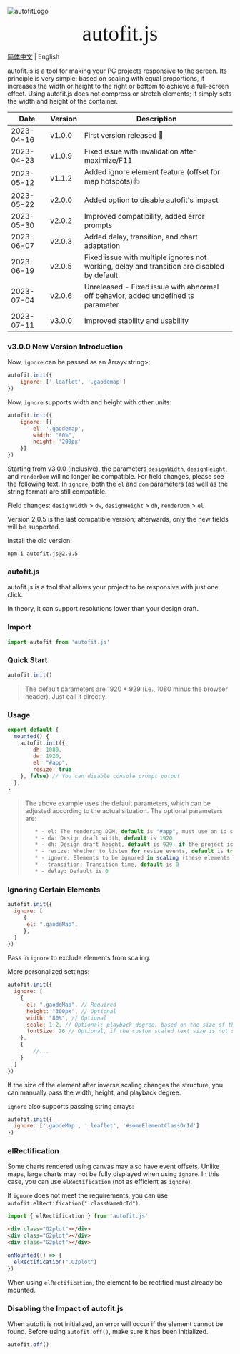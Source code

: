 ![autofitLogo](https://raw.githubusercontent.com/995231030/autofit.js/master/autofit.png)

<center><font face="黑体" size=26>autofit.js</font></center>

[简体中文](./readme.md) | English

autofit.js is a tool for making your PC projects responsive to the screen. Its principle is very simple: based on scaling with equal proportions, it increases the width or height to the right or bottom to achieve a full-screen effect. Using autofit.js does not compress or stretch elements; it simply sets the width and height of the container.

| Date       | Version | Description                                                  |
| ---------- | ------- | ------------------------------------------------------------ |
| 2023-04-16 | v1.0.0  | First version released 🥳                                     |
| 2023-04-23 | v1.0.9  | Fixed issue with invalidation after maximize/F11             |
| 2023-05-12 | v1.1.2  | Added ignore element feature (offset for map hotspots)👍      |
| 2023-05-22 | v2.0.0  | Added option to disable autofit's impact                     |
| 2023-05-30 | v2.0.2  | Improved compatibility, added error prompts                  |
| 2023-06-07 | v2.0.3  | Added delay, transition, and chart adaptation                |
| 2023-06-19 | v2.0.5  | Fixed issue with multiple ignores not working, delay and transition are disabled by default |
| 2023-07-04 | v2.0.6  | Unreleased - Fixed issue with abnormal off behavior, added undefined ts parameter |
| 2023-07-11 | v3.0.0  | Improved stability and usability                             |

### v3.0.0 New Version Introduction

Now, `ignore` can be passed as an Array\<string>:

```js
autofit.init({
	ignore: ['.leaflet', '.gaodemap']
})
```

Now, `ignore` supports width and height with other units:

```js
autofit.init({
	ignore: [{
    	el: '.gaodemap',
        width: "80%",
        height: '200px'
    }]
})
```

Starting from v3.0.0 (inclusive), the parameters `designWidth`, `designHeight`, and `renderDom` will no longer be compatible. For field changes, please see the following text. In `ignore`, both the `el` and `dom` parameters (as well as the string format) are still compatible.

Field changes: `designWidth` > `dw`, `designHeight` > `dh`, `renderDom` > `el`

Version 2.0.5 is the last compatible version; afterwards, only the new fields will be supported.

Install the old version:

```shell
npm i autofit.js@2.0.5
```

### autofit.js

autofit.js is a tool that allows your project to be responsive with just one click.

In theory, it can support resolutions lower than your design draft.

### Import

```js
import autofit from 'autofit.js'
```

### Quick Start

```js
autofit.init()
```

> The default parameters are 1920 * 929 (i.e., 1080 minus the browser header). Just call it directly.

### Usage

```js
export default {  
  mounted() {
	autofit.init({
        dh: 1080,
        dw: 1920,
        el: "#app",
        resize: true
    }, false) // You can disable console prompt output
  },
}
```

> The above example uses the default parameters, which can be adjusted according to the actual situation. The optional parameters are:
>
> ```js
>    * - el: The rendering DOM, default is "#app", must use an id selector 
>    * - dw: Design draft width, default is 1920 
>    * - dh: Design draft height, default is 929; if the project is displayed in fullscreen, it can be set to 1080
>    * - resize: Whether to listen for resize events, default is true
>    * - ignore: Elements to be ignored in scaling (these elements will be inversely scaled), parameters can be found in readme.md
>    * - transition: Transition time, default is 0
>    * - delay: Default is 0
> 
> ```

### Ignoring Certain Elements

```js
autofit.init({
  ignore: [
     { 
      el: ".gaodeMap",
     },
  ]
})
```

Pass in `ignore` to exclude elements from scaling.

More personalized settings:

```js
autofit.init({
  ignore: [
    {
      el: ".gaodeMap", // Required
      height: "300px", // Optional
      width: "80%", // Optional
      scale: 1.2, // Optional: playback degree, based on the size of the main element after scaling
      fontSize: 26 // Optional, if the custom scaled text size is not suitable, you can set the font size here
    },
    {
        //...
    }
  ]
})
```

If the size of the element after inverse scaling changes the structure, you can manually pass the width, height, and playback degree.

`ignore` also supports passing string arrays:

```js
autofit.init({
  ignore: ['.gaodeMap', '.leaflet', '#someElementClassOrId']
})
```

### elRectification

Some charts rendered using canvas may also have event offsets. Unlike maps, large charts may not be fully displayed when using `ignore`. In this case, you can use `elRectification` (not as efficient as `ignore`).

If `ignore` does not meet the requirements, you can use `autofit.elRectification(".classNameOrId")`.

```js
import { elRectification } from 'autofit.js'
```

```html
<div class="G2plot"></div>
<div class="G2plot"></div>
<div class="G2plot"></div>
```

```js
onMounted(() => {
  elRectification(".G2plot")
})
```

When using `elRectification`, the element to be rectified must already be mounted.

### Disabling the Impact of autofit.js

When autofit is not initialized, an error will occur if the element cannot be found. Before using `autofit.off()`, make sure it has been initialized.

```js
autofit.off()
```

